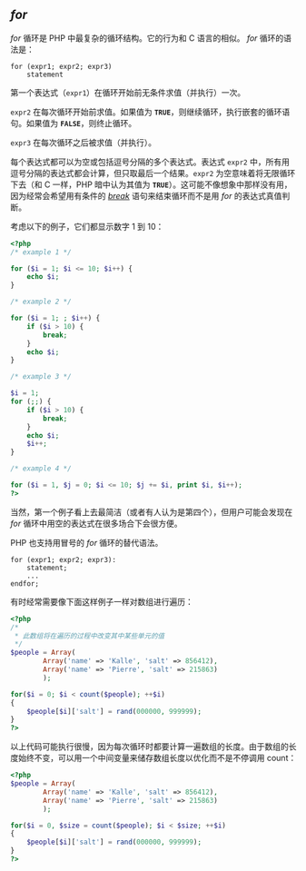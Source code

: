 *for*
-----

*for* 循环是 PHP 中最复杂的循环结构。它的行为和 C 语言的相似。 *for*
循环的语法是：

    for (expr1; expr2; expr3)
        statement

第一个表达式（`expr1`）在循环开始前无条件求值（并执行）一次。

`expr2` 在每次循环开始前求值。如果值为
**`TRUE`**，则继续循环，执行嵌套的循环语句。如果值为
**`FALSE`**，则终止循环。

`expr3` 在每次循环之后被求值（并执行）。

每个表达式都可以为空或包括逗号分隔的多个表达式。表达式 `expr2`
中，所有用逗号分隔的表达式都会计算，但只取最后一个结果。`expr2`
为空意味着将无限循环下去（和 C 一样，PHP 暗中认为其值为
**`TRUE`**）。这可能不像想象中那样没有用，因为经常会希望用有条件的
<a href="/control-structures/break.html" class="link"><em>break</em></a>
语句来结束循环而不是用 *for* 的表达式真值判断。

考虑以下的例子，它们都显示数字 1 到 10：

``` php
<?php
/* example 1 */

for ($i = 1; $i <= 10; $i++) {
    echo $i;
}

/* example 2 */

for ($i = 1; ; $i++) {
    if ($i > 10) {
        break;
    }
    echo $i;
}

/* example 3 */

$i = 1;
for (;;) {
    if ($i > 10) {
        break;
    }
    echo $i;
    $i++;
}

/* example 4 */

for ($i = 1, $j = 0; $i <= 10; $j += $i, print $i, $i++);
?>
```

当然，第一个例子看上去最简洁（或者有人认为是第四个），但用户可能会发现在
*for* 循环中用空的表达式在很多场合下会很方便。

PHP 也支持用冒号的 *for* 循环的替代语法。

    for (expr1; expr2; expr3):
        statement;
        ...
    endfor;

有时经常需要像下面这样例子一样对数组进行遍历：

``` php
<?php
/*
 * 此数组将在遍历的过程中改变其中某些单元的值
 */
$people = Array(
        Array('name' => 'Kalle', 'salt' => 856412), 
        Array('name' => 'Pierre', 'salt' => 215863)
        );

for($i = 0; $i < count($people); ++$i)
{
    $people[$i]['salt'] = rand(000000, 999999);
}
?>
```

以上代码可能执行很慢，因为每次循环时都要计算一遍数组的长度。由于数组的长度始终不变，可以用一个中间变量来储存数组长度以优化而不是不停调用
<span class="function">count</span>：

``` php
<?php
$people = Array(
        Array('name' => 'Kalle', 'salt' => 856412), 
        Array('name' => 'Pierre', 'salt' => 215863)
        );

for($i = 0, $size = count($people); $i < $size; ++$i)
{
    $people[$i]['salt'] = rand(000000, 999999);
}
?>
```

